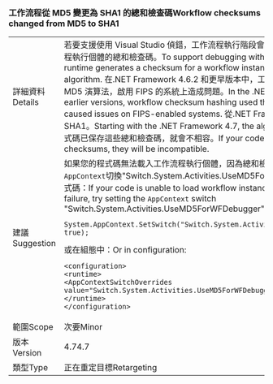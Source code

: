 ### <a name="workflow-checksums-changed-from-md5-to-sha1"></a><span data-ttu-id="6b4d2-101">工作流程從 MD5 變更為 SHA1 的總和檢查碼</span><span class="sxs-lookup"><span data-stu-id="6b4d2-101">Workflow checksums changed from MD5 to SHA1</span></span>

|   |   |
|---|---|
|<span data-ttu-id="6b4d2-102">詳細資料</span><span class="sxs-lookup"><span data-stu-id="6b4d2-102">Details</span></span>|<span data-ttu-id="6b4d2-103">若要支援使用 Visual Studio 偵錯，工作流程執行階段會產生使用雜湊演算法的工作流程執行個體的總和檢查碼。</span><span class="sxs-lookup"><span data-stu-id="6b4d2-103">To support debugging with Visual Studio, the Workflow runtime generates a checksum for a workflow instance using a hashing algorithm.</span></span> <span data-ttu-id="6b4d2-104">在.NET Framework 4.6.2 和更早版本中，工作流程的總和檢查碼雜湊使用 MD5 演算法，啟用 FIPS 的系統上造成問題。</span><span class="sxs-lookup"><span data-stu-id="6b4d2-104">In the .NET Framework 4.6.2 and earlier versions, workflow checksum hashing used the MD5 algorithm, which caused issues on FIPS-enabled systems.</span></span> <span data-ttu-id="6b4d2-105">從.NET Framework 4.7，此演算法是 SHA1。</span><span class="sxs-lookup"><span data-stu-id="6b4d2-105">Starting with the .NET Framework 4.7, the algorithm is SHA1.</span></span> <span data-ttu-id="6b4d2-106">如果您的程式碼已保存這些總和檢查碼，就會不相容。</span><span class="sxs-lookup"><span data-stu-id="6b4d2-106">If your code has persisted these checksums, they will be incompatible.</span></span>|
|<span data-ttu-id="6b4d2-107">建議</span><span class="sxs-lookup"><span data-stu-id="6b4d2-107">Suggestion</span></span>|<span data-ttu-id="6b4d2-108">如果您的程式碼無法載入工作流程執行個體，因為總和檢查碼失敗，請嘗試設定<code>AppContext</code>切換&quot;Switch.System.Activities.UseMD5ForWFDebugger&quot;為 true。在程式碼：</span><span class="sxs-lookup"><span data-stu-id="6b4d2-108">If your code is unable to load workflow instances due to a checksum failure, try setting the <code>AppContext</code> switch &quot;Switch.System.Activities.UseMD5ForWFDebugger&quot; to true.In code:</span></span><pre><code class="language-csharp">System.AppContext.SetSwitch(&quot;Switch.System.Activities.UseMD5ForWFDebugger&quot;, true);&#13;&#10;</code></pre><span data-ttu-id="6b4d2-109">或在組態中：</span><span class="sxs-lookup"><span data-stu-id="6b4d2-109">Or in configuration:</span></span><pre><code class="language-xml">&lt;configuration&gt;&#13;&#10;&lt;runtime&gt;&#13;&#10;&lt;AppContextSwitchOverrides value=&quot;Switch.System.Activities.UseMD5ForWFDebugger=true&quot; /&gt;&#13;&#10;&lt;/runtime&gt;&#13;&#10;&lt;/configuration&gt;&#13;&#10;</code></pre>|
|<span data-ttu-id="6b4d2-110">範圍</span><span class="sxs-lookup"><span data-stu-id="6b4d2-110">Scope</span></span>|<span data-ttu-id="6b4d2-111">次要</span><span class="sxs-lookup"><span data-stu-id="6b4d2-111">Minor</span></span>|
|<span data-ttu-id="6b4d2-112">版本</span><span class="sxs-lookup"><span data-stu-id="6b4d2-112">Version</span></span>|<span data-ttu-id="6b4d2-113">4.7</span><span class="sxs-lookup"><span data-stu-id="6b4d2-113">4.7</span></span>|
|<span data-ttu-id="6b4d2-114">類型</span><span class="sxs-lookup"><span data-stu-id="6b4d2-114">Type</span></span>|<span data-ttu-id="6b4d2-115">正在重定目標</span><span class="sxs-lookup"><span data-stu-id="6b4d2-115">Retargeting</span></span>|

